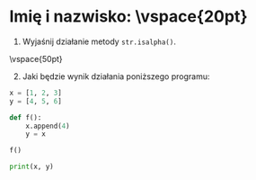 # Imię i nazwisko:  \vspace{20pt}

1. Wyjaśnij działanie metody `str.isalpha()`.

\vspace{50pt}

2. Jaki będzie wynik działania poniższego programu:


```py
x = [1, 2, 3]
y = [4, 5, 6]

def f():
    x.append(4)
    y = x

f()

print(x, y)
```